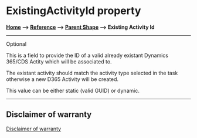 # ExistingActivityId property

**[Home](/) --> [Reference](/ref)  -->  [Parent Shape](javascript:history.back()) --> Existing Activity Id**

---

Optional

This is a field to provide the ID of a valid already existant Dynamics 365/CDS Actity which will be associated to.

The existant activity should match the activity type selected in the task otherwise a new D365 Activity will be created.

This value can be either static (valid GUID) or dynamic.

---

## Disclaimer of warranty

[Disclaimer of warranty](../../guides/common/DisclaimerOfWarranty.md)
